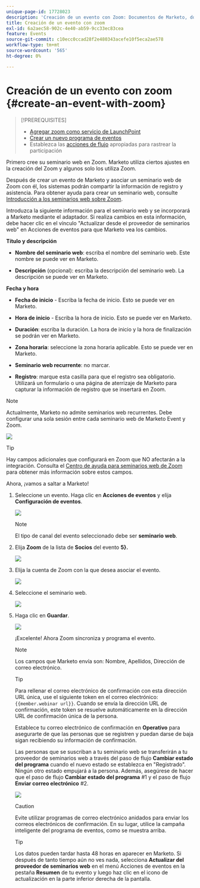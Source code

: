 ```yaml
---
unique-page-id: 17728023
description: 'Creación de un evento con Zoom: Documentos de Marketo, documentación del producto'
title: Creación de un evento con zoom
exl-id: 6a2aec58-902c-4e40-ab59-9cc33ec83cea
feature: Events
source-git-commit: c10ecc0ccad28f2e480343acefe10f5eca2ae578
workflow-type: tm+mt
source-wordcount: '565'
ht-degree: 0%

---
```


# Creación de un evento con zoom {#create-an-event-with-zoom}

>[!PREREQUISITES]
>
>* [Agregar zoom como servicio de LaunchPoint](/help/marketo/product-docs/administration/additional-integrations/add-zoom-as-a-launchpoint-service.md)
>* [Crear un nuevo programa de eventos](/help/marketo/product-docs/demand-generation/events/understanding-events/create-a-new-event-program.md)
>* Establezca las [acciones de flujo](/help/marketo/product-docs/core-marketo-concepts/smart-campaigns/flow-actions/add-a-flow-step-to-a-smart-campaign.md) apropiadas para rastrear la participación

Primero cree su seminario web en Zoom. Marketo utiliza ciertos ajustes en la creación del Zoom y algunos solo los utiliza Zoom.

Después de crear un evento de Marketo y asociar un seminario web de Zoom con él, los sistemas podrán compartir la información de registro y asistencia. Para obtener ayuda para crear un seminario web, consulte [Introducción a los seminarios web sobre Zoom](https://support.zoom.us/hc/en-us/articles/200917029-Getting-Started-With-Webinar).

Introduzca la siguiente información para el seminario web y se incorporará a Marketo mediante el adaptador. Si realiza cambios en esta información, debe hacer clic en el vínculo &quot;Actualizar desde el proveedor de seminarios web&quot; en Acciones de eventos para que Marketo vea los cambios.

**Título y descripción**

* **Nombre del seminario web**: escriba el nombre del seminario web. Este nombre se puede ver en Marketo.

* **Descripción** (opcional): escriba la descripción del seminario web. La descripción se puede ver en Marketo.

**Fecha y hora**

* **Fecha de inicio** - Escriba la fecha de inicio. Esto se puede ver en Marketo.

* **Hora de inicio** - Escriba la hora de inicio. Esto se puede ver en Marketo.

* **Duración**: escriba la duración. La hora de inicio y la hora de finalización se podrán ver en Marketo.

* **Zona horaria**: seleccione la zona horaria aplicable. Esto se puede ver en Marketo.

* **Seminario web recurrente**: no marcar.

* **Registro**: marque esta casilla para que el registro sea obligatorio. Utilizará un formulario o una página de aterrizaje de Marketo para capturar la información de registro que se insertará en Zoom.

>[!NOTE]
>
>Actualmente, Marketo no admite seminarios web recurrentes. Debe configurar una sola sesión entre cada seminario web de Marketo Event y Zoom.

![](assets/overview2.png)

>[!TIP]
>
>Hay campos adicionales que configurará en Zoom que NO afectarán a la integración. Consulta el [Centro de ayuda para seminarios web de Zoom](https://support.zoom.us/hc/en-us/sections/200324965-Video-Webinar) para obtener más información sobre estos campos.

Ahora, ¡vamos a saltar a Marketo!

1. Seleccione un evento. Haga clic en **Acciones de eventos** y elija **Configuración de eventos**.

   ![](assets/image2015-5-14-14-3a53-3a10-1.png)

   >[!NOTE]
   >
   >El tipo de canal del evento seleccionado debe ser **seminario web**.

1. Elija **Zoom** de la lista de **Socios** del evento **5&rbrace;.**

   ![](assets/eventsettings1.png)

1. Elija la cuenta de Zoom con la que desea asociar el evento.

   ![](assets/selectaccount.png)

1. Seleccione el seminario web.

   ![](assets/selectevent.png)

1. Haga clic en **Guardar**.

   ![](assets/eventsettingssave.png)

   ¡Excelente! Ahora Zoom sincroniza y programa el evento.

   >[!NOTE]
   >
   >Los campos que Marketo envía son: Nombre, Apellidos, Dirección de correo electrónico.

   >[!TIP]
   >
   >Para rellenar el correo electrónico de confirmación con esta dirección URL única, use el siguiente token en el correo electrónico: `{{member.webinar url}}`. Cuando se envía la dirección URL de confirmación, este token se resuelve automáticamente en la dirección URL de confirmación única de la persona.
   >
   >Establece tu correo electrónico de confirmación en **Operativo** para asegurarte de que las personas que se registren y puedan darse de baja sigan recibiendo su información de confirmación.

   Las personas que se suscriban a tu seminario web se transferirán a tu proveedor de seminarios web a través del paso de flujo **Cambiar estado del programa** cuando el nuevo estado se establezca en &quot;Registrado&quot;. Ningún otro estado empujará a la persona. Además, asegúrese de hacer que el paso de flujo **Cambiar estado del programa** #1 y el paso de flujo **Enviar correo electrónico** #2.

   ![](assets/goto-webinar-1.png)

   >[!CAUTION]
   >
   >Evite utilizar programas de correo electrónico anidados para enviar los correos electrónicos de confirmación. En su lugar, utilice la campaña inteligente del programa de eventos, como se muestra arriba.

   >[!TIP]
   >
   >Los datos pueden tardar hasta 48 horas en aparecer en Marketo. Si después de tanto tiempo aún no ves nada, selecciona **Actualizar del proveedor de seminarios web** en el menú Acciones de eventos en la pestaña **Resumen** de tu evento y luego haz clic en el icono de actualización en la parte inferior derecha de la pantalla.
